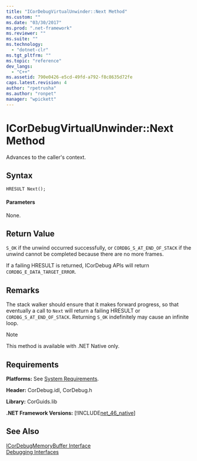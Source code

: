 ```yaml
---
title: "ICorDebugVirtualUnwinder::Next Method"
ms.custom: ""
ms.date: "03/30/2017"
ms.prod: ".net-framework"
ms.reviewer: ""
ms.suite: ""
ms.technology: 
  - "dotnet-clr"
ms.tgt_pltfrm: ""
ms.topic: "reference"
dev_langs: 
  - "C++"
ms.assetid: 790e0426-e5cd-49fd-a792-f8c8635d72fe
caps.latest.revision: 4
author: "rpetrusha"
ms.author: "ronpet"
manager: "wpickett"
---
```

# ICorDebugVirtualUnwinder::Next Method
Advances to the caller's context.  
  
## Syntax  
  
```  
HRESULT Next();  
```  
  
#### Parameters  
 None.  
  
## Return Value  
 `S_OK` if the unwind occurred successfully, or `CORDBG_S_AT_END_OF_STACK` if the unwind cannot be completed because there are no more frames.  
  
 If a failing HRESULT is returned, ICorDebug APIs will return `CORDBG_E_DATA_TARGET_ERROR`.  
  
## Remarks  
 The stack walker should ensure that it makes forward progress, so that eventually a call to `Next` will return a failing HRESULT or `CORDBG_S_AT_END_OF_STACK`. Returning `S_OK` indefinitely may cause an infinite loop.  
  
> [!NOTE]
>  This method is available with .NET Native only.  
  
## Requirements  
 **Platforms:** See [System Requirements](../../../../docs/framework/get-started/system-requirements.md).  
  
 **Header:** CorDebug.idl, CorDebug.h  
  
 **Library:** CorGuids.lib  
  
 **.NET Framework Versions:** [!INCLUDE[net_46_native](../../../../includes/net-46-native-md.md)]  
  
## See Also  
 [ICorDebugMemoryBuffer Interface](../../../../docs/framework/unmanaged-api/debugging/icordebugmemorybuffer-interface.md)   
 [Debugging Interfaces](../../../../docs/framework/unmanaged-api/debugging/debugging-interfaces.md)
